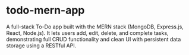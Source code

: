# todo-mern-app
A full-stack To-Do app built with the MERN stack (MongoDB, Express.js, React, Node.js). It lets users add, edit, delete, and complete tasks, demonstrating full CRUD functionality and clean UI with persistent data storage using a RESTful API.
